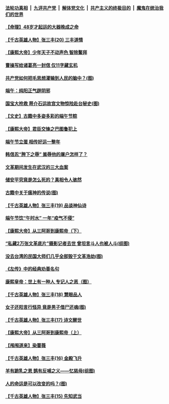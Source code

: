 ####  [法轮功真相](../../../../basic/blob/master/README.md?t=06290631) &nbsp;|&nbsp; [九评共产党](../../../../9ping.md/blob/master/README.md?t=06290631) &nbsp;|&nbsp; [解体党文化](../../../../jtdwh.md/blob/master/README.md?t=06290631)  &nbsp;|&nbsp; [共产主义的终极目的](../../../../gczydzjmd.md/blob/master/README.md?t=06290631) &nbsp;|&nbsp; [魔鬼在统治我们的世界](../../../../mgztzwmdsj.md/blob/master/README.md?t=06290631) 

#### [【命理】48岁才起运的大器晚成之命](../pages/prog647/a102881385.md?t=06290631) 

#### [【千古英雄人物】张三丰(20) 三丰道情](../pages/prog647/a102881291.md?t=06290631) 

#### [【康熙大帝】少年天子不动声色 智除鳌拜](../pages/prog647/a102881250.md?t=06290631) 

#### [曹操写给诸葛亮一封信 仅11字藏玄机](../pages/prog647/a102880766.md?t=06290631) 

#### [共产党如何把毛思想灌输到人民的脑中？(图)](../pages/prog647/a102880751.md?t=06290631) 

#### [端午：纯阳正气辟阴邪](../pages/prog647/a102880609.md?t=06290631) 

#### [国宝大抢救 蒋介石运故宫文物惊险赴台秘史(图)](../pages/prog647/a102879919.md?t=06290631) 

#### [【文史】古籍中多姿多彩的端午节粽](../pages/prog647/a102879828.md?t=06290631) 

#### [【康熙大帝】君臣交锋之巴图鲁犯上](../pages/prog647/a102879753.md?t=06290631) 

#### [端午节立蛋 相传好运一整年](../pages/prog647/a102879414.md?t=06290631) 

#### [韩信忍“胯下之辱” 羞辱他的屠户怎样了？](../pages/prog647/a102879267.md?t=06290631) 

#### [文革期间发生在武汉的三大血案](../pages/prog647/a102879261.md?t=06290631) 

#### [储安平究竟是怎么死的？真相令人骇然](../pages/prog647/a102879255.md?t=06290631) 

#### [古籍中关于瘟神的传说(图)](../pages/prog647/a102879183.md?t=06290631) 

#### [【千古英雄人物】张三丰(19) 品谈神仙诗](../pages/prog647/a102879036.md?t=06290631) 

#### [端午节饮“午时水” 一年“疫气不侵”](../pages/prog647/a102878487.md?t=06290631) 

#### [【康熙大帝】从三阿哥到康熙帝（下）](../pages/prog647/a102878867.md?t=06290631) 

#### [“私藏2万张文革底片”摄影记者去世 曾坦言斗人也被人斗(组图)](../pages/prog647/a102878442.md?t=06290631) 

#### [没去台湾的民国大师们几乎全部毁于文革浩劫(图)](../pages/prog647/a102878438.md?t=06290631) 

#### [《左传》中的经典劝善名句](../pages/prog647/a102877510.md?t=06290631) 

#### [康熙皇帝：世上有一种人 专记人之恶（图）](../pages/prog647/a102877478.md?t=06290631) 

#### [【千古英雄人物】张三丰(18) 慧眼品人](../pages/prog647/a102877321.md?t=06290631) 

#### [女子还阳言行怪异 竟是男子借尸还魂(图)](../pages/prog647/a102876593.md?t=06290631) 

#### [【千古英雄人物】张三丰(17) 诗文醒世](../pages/prog647/a102876526.md?t=06290631) 

#### [【康熙大帝】从三阿哥到康熙帝（上）](../pages/prog647/a102876250.md?t=06290631) 

#### [【闱闱道来】染蔷薇](../pages/prog647/a102876076.md?t=06290631) 

#### [【千古英雄人物】张三丰(16) 金殿飞升](../pages/prog647/a102876032.md?t=06290631) 

#### [羊有跪乳之恩 鹊有反哺之义——忆慈母(组图)](../pages/prog647/a102875584.md?t=06290631) 

#### [人的命运是可以改变的吗？(图)](../pages/prog647/a102875576.md?t=06290631) 

#### [【千古英雄人物】张三丰(15) 先知武当](../pages/prog647/a102875425.md?t=06290631) 

